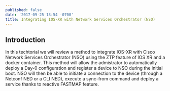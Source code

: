 ```yaml
---
published: false
date: '2017-09-25 13:54 -0700'
title: Integrating IOS-XR with Network Services Orchestrator (NSO)
---
```

## Introduction

In this techtorial we will review a method to integrate IOS-XR with Cisco Network Services Orchestrator (NSO) using the ZTP feature of IOS XR and a docker container.
This method will allow the admistrator to automatically deploy a Day-0 configuration and register a device to NSO during the initial boot. NSO will then be able to initiate a connection to the device (through a Netconf NED or a CLI NED), execute a sync-from command and deploy a service thanks to reactive FASTMAP feature.
